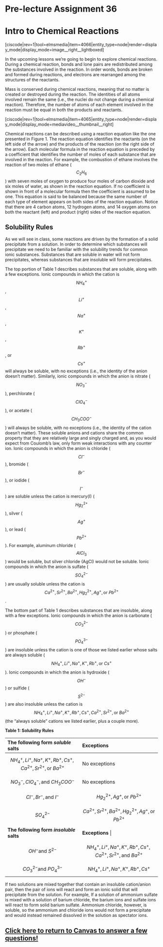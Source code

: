 # Pre-lecture Assignment 36

# Intro to Chemical Reactions

[ciscode|rev=1|tool=elmsmedia|item=4066|entity_type=node|render=display_mode|display_mode=image__right__lightboxed]

In the upcoming lessons we’re going to begin to explore chemical reactions. During a chemical reaction, bonds and lone pairs are redistributed among the substances involved in the reaction. In order words, bonds are broken and formed during reactions, and electrons are rearranged among the structures of the reactants.

Mass is conserved during chemical reactions, meaning that no matter is created or destroyed during the reaction. The identities of all atoms involved remain the same (i.e., the nuclei do not change during a chemical reaction). Therefore, the number of atoms of each element involved in the reaction must be equal in both the products and reactants.

[ciscode|rev=1|tool=elmsmedia|item=4065|entity_type=node|render=display_mode|display_mode=mediavideo__thumbnail__right]

Chemical reactions can be described using a reaction equation like the one presented in Figure 1. The reaction equation identifies the reactants (on the left side of the arrow) and the products of the reaction (on the right side of the arrow). Each molecular formula in the reaction equation is preceded by a coefficient that identifies the number of moles of each substance that are involved in the reaction. For example, the combustion of ethane involves the reaction of two moles of ethane ($$C_2H_6$$) with seven moles of oxygen to produce four moles of carbon dioxide and six moles of water, as shown in the reaction equation. If no coefficient is shown in front of a molecular formula then the coefficient is assumed to be one. This equation is said to be balanced because the same number of each type of element appears on both sides of the reaction equation. Notice that there are 4 carbon atoms, 12 hydrogen atoms, and 14 oxygen atoms on both the reactant (left) and product (right) sides of the reaction equation.

## Solubility Rules

As we will see in class, some reactions are driven by the formation of a solid precipitate from a solution. In order to determine which substances will precipitate we need to be familiar with the solubility trends for common ionic substances. Substances that are soluble in water will not form precipitates, whereas substances that are insoluble will form precipitates.

The top portion of Table 1 describes substances that are soluble, along with a few exceptions. Ionic compounds in which the cation is $$NH_4^+$$, $$Li^+$$, $$Na^+$$, $$K^+$$, $$Rb^+$$, or $$Cs^+$$ will always be soluble, with no exceptions \(i.e., the identity of the anion doesn’t matter\). Similarly, ionic compounds in which the anion is nitrate \($$NO_3^-$$\), perchlorate \($$ClO_4^-$$\), or acetate \($$CH_3COO^-$$\) will always be soluble, with no exceptions \(i.e., the identity of the cation doesn’t matter\). These soluble anions and cations share the common property that they are relatively large and singly charged and, as you would expect from Coulomb’s law, only form weak interactions with any counter ion. Ionic compounds in which the anion is chloride \($$Cl^-$$\), bromide \($$Br^-$$\), or iodide \($$I^-$$\) are soluble unless the cation is mercury\(I\) \($$Hg_2^{2+}$$\), silver \($$Ag^+$$\), or lead \($$Pb^{2+}$$\). For example, aluminum chloride \($$AlCl_3$$\) would be soluble, but silver chloride \(AgCl\) would not be soluble. Ionic compounds in which the anion is sulfate \($$SO_4^{2-}$$\) are usually soluble unless the cation is $$Ca^{2+}, Sr^{2+}, Ba^{2+}, Hg_2^{2+}, Ag^+, \text{or } Pb^{2+}$$.

The bottom part of Table 1 describes substances that are insoluble, along with a few exceptions. Ionic compounds in which the anion is carbonate \($$CO_3^{2-}$$\) or phosphate \($$PO_4^{3-}$$\) are insoluble unless the cation is one of those we listed earlier whose salts are always soluble \($$NH_4^+, Li^+, Na^+, K^+, Rb^+, \text{or }Cs^+$$\). Ionic compounds in which the anion is hydroxide \($$OH^-$$\) or sulfide \($$S^{2-}$$\) are also insoluble unless the cation is $$NH_4^+, Li^+, Na^+, K^+, Rb^+, Cs^+, Ca^{2+}, Sr^{2+}, \text{or }Ba^{2+}$$ \(the “always soluble” cations we listed earlier, plus a couple more\).

**Table 1: Solubility Rules**

  
| **The following form **_**soluble**_** salts** | **Exceptions** |  
| :--- | :--- |  
| $$NH_4^+, Li^+, Na^+, K^+, Rb^+, Cs^+, Ca^{2+}, Sr^{2+}, \text{or }Ba^{2+}$$ | No exceptions |  
| $$NO_3^-, ClO_4^-, \text{and } CH_3COO^-$$ | No exceptions|  
| $$Cl^-, Br^-, \text{and } I^-$$ | $$Hg_2^{2+}, Ag^+, \text{or } Pb^{2+}$$ |  
| $$SO_4^{2-}$$ | $$Ca^{2+}, Sr^{2+}, Ba^{2+}, Hg_2^{2+}, Ag^+, \text{or } Pb^{2+}$$ |  
| **The following form **_**insoluble**_** salts** | **Exceptions** \|  
| $$OH^- \text{and }S^{2-}$$ | $$NH_4^+, Li^+, Na^+, K^+, Rb^+, Cs^+, Ca^{2+}, Sr^{2+}, \text{and }Ba^{2+}$$  |  
| $$CO_3^{2-} \text{and }PO_4^{3-}$$  | $$NH_4^+, Li^+, Na^+, K^+, Rb^+, Cs^+$$  |



If two solutions are mixed together that contain an insoluble cation/anion pair, then the pair of ions will react and form an ionic solid that will precipitate from the solution. For example, If a solution of ammonium sulfate is mixed with a solution of barium chloride, the barium ions and sulfate ions will react to form solid barium sulfate. Ammonium chloride, however, is soluble, so the ammonium and chloride ions would not form a precipitate and would instead remained dissolved in the solution as spectator ions.

## [Click here to return to Canvas to answer a few questions!](https://psu.instructure.com/courses/1881362/quizzes/3340358)



